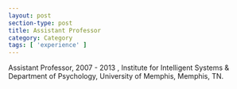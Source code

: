 ```yaml
---
layout: post
section-type: post
title: Assistant Professor
category: Category
tags: [ 'experience' ]
---
```

Assistant Professor, 2007 - 2013 , Institute for Intelligent Systems & Department of Psychology, University of Memphis, Memphis, TN.
